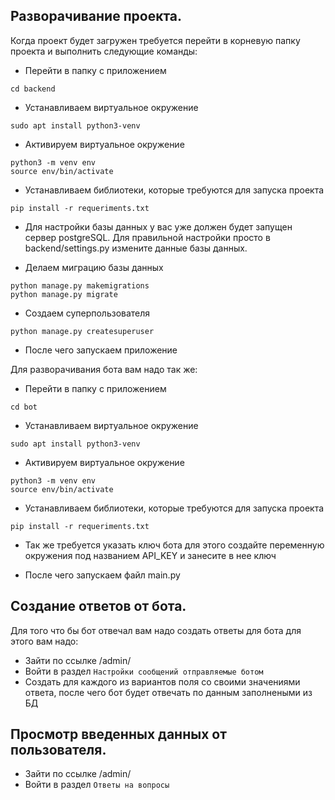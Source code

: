 ## Разворачивание проекта.
 <p>Когда проект будет загружен требуется перейти в корневую папку проекта и выполнить следующие команды: </p>


* Перейти в папку с приложением
```
cd backend
```
* Устанавливаем виртуальное окружение
```
sudo apt install python3-venv
```
* Активируем виртуальное окружение
```
python3 -m venv env
source env/bin/activate
```
* Устанавливаем библиотеки, которые требуются для запуска проекта
```
pip install -r requeriments.txt
```

* Для настройки базы данных у вас уже должен будет запущен сервер postgreSQL. Для правильной настройки просто в backend/settings.py измените данные базы данных.

* Делаем миграцию базы данных
```
python manage.py makemigrations
python manage.py migrate
```
* Создаем суперпользователя
```
python manage.py createsuperuser
```

* После чего запускаем приложение

 <p>Для разворачивания бота вам надо так же:</p>

* Перейти в папку с приложением
```
cd bot
```
* Устанавливаем виртуальное окружение
```
sudo apt install python3-venv
```
* Активируем виртуальное окружение
```
python3 -m venv env
source env/bin/activate
```
* Устанавливаем библиотеки, которые требуются для запуска проекта
```
pip install -r requeriments.txt
```
* Так же требуется указать ключ бота для этого создайте переменную окружения под названием API_KEY и занесите в нее ключ

* После чего запускаем файл main.py


## Создание ответов от бота.

<p> Для того что бы бот отвечал вам надо создать ответы для бота для этого вам надо: </p>

* Зайти по ссылке /admin/
* Войти в раздел ```Настройки сообщений отправляемые ботом```
* Создать для каждого из вариантов поля со своими значениями ответа, после чего бот будет отвечать по данным заполнеными из БД

## Просмотр введенных данных от пользователя.

* Зайти по ссылке /admin/
* Войти в раздел ```Ответы на вопросы```
